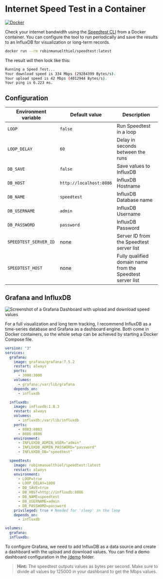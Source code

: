 # Internet Speed Test in a Container

[![Docker](https://img.shields.io/badge/Docker%20Hub-robinmanuelthiel/speedtest-blue.svg?logo=docker)](https://hub.docker.com/r/robinmanuelthiel/speedtest/)

Check your internet bandwidth using the [Speedtest CLI](https://www.speedtest.net/apps/cli) from a Docker container. You can configure the tool to run periodically and save the results to an InfluxDB for visualization or long-term records.

```bash
docker run --rm robinmanuelthiel/speedtest:latest
```

The result will then look like this:

```bash
Running a Speed Test...
Your download speed is 334 Mbps (29284399 Bytes/s).
Your upload speed is 42 Mbps (4012944 Bytes/s).
Your ping is 6.223 ms.
```

## Configuration

| Environment variable  | Default value           | Description                                                |
|-----------------------|-------------------------|------------------------------------------------------------|
| `LOOP`                | `false`                 | Run Speedtest in a loop                                    |
| `LOOP_DELAY`          | `60`                    | Delay in seconds between the runs                          |
| `DB_SAVE`             | `false`                 | Save values to InfluxDB                                    |
| `DB_HOST`             | `http://localhost:8086` | InfluxDB Hostname                                          |
| `DB_NAME`             | `speedtest`             | InfluxDB Database name                                     |
| `DB_USERNAME`         | `admin`                 | InfluxDB Username                                          |
| `DB_PASSWORD`         | `password`              | InfluxDB Password                                          |
| `SPEEDTEST_SERVER_ID` | none                    | Server ID from the Speedtest server list                   |
| `SPEEDTEST_HOST`      | none                    | Fully qualified domain name from the Speedtest server list |

## Grafana and InfluxDB

![Screenshot of a Grafana Dashboard with upload and download speed values](img/grafana.png)

For a full visualization and long term tracking, I recommend InfluxDB as a time-series database and Grafana as a dashboard engine. Both come in Docker containers, so the whole setup can be achieved by starting a Docker Compose file.

```yaml
version: "3"
services:
  grafana:
    image: grafana/grafana:7.5.2
    restart: always
    ports:
      - 3000:3000
    volumes:
      - grafana:/var/lib/grafana
    depends_on:
      - influxdb

  influxdb:
    image: influxdb:1.8.3
    restart: always
    volumes:
      - influxdb:/var/lib/influxdb
    ports:
      - 8083:8083
      - 8086:8086
    environment:
      - INFLUXDB_ADMIN_USER="admin"
      - INFLUXDB_ADMIN_PASSWORD="password"
      - INFLUXDB_DB="speedtest"

  speedtest:
    image: robinmanuelthiel/speedtest:latest
    restart: always
    environment:
      - LOOP=true
      - LOOP_DELAY=1800
      - DB_SAVE=true
      - DB_HOST=http://influxdb:8086
      - DB_NAME=speedtest
      - DB_USERNAME=admin
      - DB_PASSWORD=password
    privileged: true # Needed for 'sleep' in the loop
    depends_on:
      - influxdb

volumes:
  grafana:
  influxdb:
```

To configure Grafana, we need to add InfluxDB as a data source and create a dashboard with the upload and download values. You can find a demo dashboard configuration in the [/demo](/demo) folder.

> **Hint:** The speedtest outputs values as bytes per second. Make sure to divide all values by 125000 in your dashboard to get the Mbps values.
